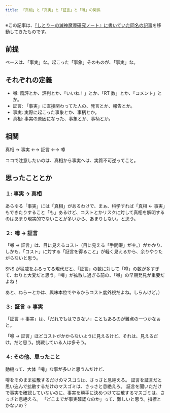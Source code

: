 ```yaml
---
title: 「真相」と「真実」と「証言」と「噂」の関係
---
```


※この記事は、[『しとりーの滅神魔導研究ノート』に書いていた同名の記事](http://ndxbn.hatenablog.jp/entry/2014/02/02/031412)を移動してきたものです。

## 前提

ベースは、「事実」な。起こった「事象」そのものが、「事実」な。

## それぞれの定義

- 噂: 風評とか、評判とか、「いいね！」とか、「RT 数」とか、「コメント」とか。
- 証言: 「事実」に直接関わってた人の、発言とか、報告とか。
- 事実: 実際に起こった事象とか、事柄とか。
- 真相: 事実の原因になった、事象とか、事柄とか。

## 相関

真相 → 事実 ←→ 証言 ←→ 噂

ココで注意したいのは、真相から事実へは、実質不可逆ってこと。

## 思ったこととか

### １: 事実 → 真相

あらゆる「事実」には「真相」があるわけで、まぁ、科学すれば「真相 ← 事実」もできたりすること「も」あるけど、コストとかリスクに対して真相を解明するのはあまり現実的でないことが多いから、あまりしない。と思う。

### ２:  噂 → 証言

「噂 → 証言」は、目に見えるコスト（目に見える「手間暇」が主。）がかかり、しかも、「コスト」に対する「証言を得ること」が軽く見えるから、余りやりたがらないと思う。

SNS が猛威をふるってる現代だと、「証言」の数に対して「噂」の数が多すぎて、わりと大変だと思う。「噂」が拡散し過ぎる前の、「噂」の早期発見が重要だよね！

あと、ねらーとかは、興味本位でやるからコスト度外視だよね。しらんけど。）

### ３:  証言 → 事実

「証言 → 事実」は、「だれでもはできない」こともあるのが難点の一つかなぁと。

「噂 → 証言」ほどコストがかからないように見えるけど、それは、見えるだけ。だと思う。挑戦している人は多そう。

### ４: その他、思ったこと

動機って、大体「噂」な事が多いと思うんだけど、

噂をそのまま拡散するだけのマスゴミは、さっさと息絶えろ。
証言を証言だと思い込んで拡散するだけのマスゴミは、さっさと息絶えろ。
証言を聞いただけで事実を確認していないのに、事実を勝手に決めつけて拡散するマスゴミは、さっさと息絶えろ。
「どこまでが事実確認なのか」って、難しいと思う。指標とかないの？
